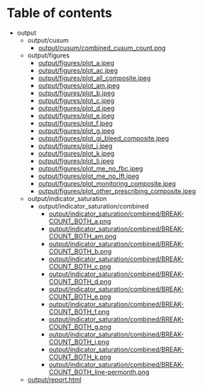 # Table of contents

* output
  * output/cusum
    * [output/cusum/combined_cusum_count.png](output/cusum/combined_cusum_count.png)
  * output/figures
    * [output/figures/plot_a.jpeg](output/figures/plot_a.jpeg)
    * [output/figures/plot_ac.jpeg](output/figures/plot_ac.jpeg)
    * [output/figures/plot_all_composite.jpeg](output/figures/plot_all_composite.jpeg)
    * [output/figures/plot_am.jpeg](output/figures/plot_am.jpeg)
    * [output/figures/plot_b.jpeg](output/figures/plot_b.jpeg)
    * [output/figures/plot_c.jpeg](output/figures/plot_c.jpeg)
    * [output/figures/plot_d.jpeg](output/figures/plot_d.jpeg)
    * [output/figures/plot_e.jpeg](output/figures/plot_e.jpeg)
    * [output/figures/plot_f.jpeg](output/figures/plot_f.jpeg)
    * [output/figures/plot_g.jpeg](output/figures/plot_g.jpeg)
    * [output/figures/plot_gi_bleed_composite.jpeg](output/figures/plot_gi_bleed_composite.jpeg)
    * [output/figures/plot_i.jpeg](output/figures/plot_i.jpeg)
    * [output/figures/plot_k.jpeg](output/figures/plot_k.jpeg)
    * [output/figures/plot_li.jpeg](output/figures/plot_li.jpeg)
    * [output/figures/plot_me_no_fbc.jpeg](output/figures/plot_me_no_fbc.jpeg)
    * [output/figures/plot_me_no_lft.jpeg](output/figures/plot_me_no_lft.jpeg)
    * [output/figures/plot_monitoring_composite.jpeg](output/figures/plot_monitoring_composite.jpeg)
    * [output/figures/plot_other_prescribing_composite.jpeg](output/figures/plot_other_prescribing_composite.jpeg)
  * output/indicator_saturation
    * output/indicator_saturation/combined
      * [output/indicator_saturation/combined/BREAK-COUNT_BOTH_a.png](output/indicator_saturation/combined/BREAK-COUNT_BOTH_a.png)
      * [output/indicator_saturation/combined/BREAK-COUNT_BOTH_am.png](output/indicator_saturation/combined/BREAK-COUNT_BOTH_am.png)
      * [output/indicator_saturation/combined/BREAK-COUNT_BOTH_b.png](output/indicator_saturation/combined/BREAK-COUNT_BOTH_b.png)
      * [output/indicator_saturation/combined/BREAK-COUNT_BOTH_c.png](output/indicator_saturation/combined/BREAK-COUNT_BOTH_c.png)
      * [output/indicator_saturation/combined/BREAK-COUNT_BOTH_d.png](output/indicator_saturation/combined/BREAK-COUNT_BOTH_d.png)
      * [output/indicator_saturation/combined/BREAK-COUNT_BOTH_e.png](output/indicator_saturation/combined/BREAK-COUNT_BOTH_e.png)
      * [output/indicator_saturation/combined/BREAK-COUNT_BOTH_f.png](output/indicator_saturation/combined/BREAK-COUNT_BOTH_f.png)
      * [output/indicator_saturation/combined/BREAK-COUNT_BOTH_g.png](output/indicator_saturation/combined/BREAK-COUNT_BOTH_g.png)
      * [output/indicator_saturation/combined/BREAK-COUNT_BOTH_i.png](output/indicator_saturation/combined/BREAK-COUNT_BOTH_i.png)
      * [output/indicator_saturation/combined/BREAK-COUNT_BOTH_k.png](output/indicator_saturation/combined/BREAK-COUNT_BOTH_k.png)
      * [output/indicator_saturation/combined/BREAK-COUNT_BOTH_line-permonth.png](output/indicator_saturation/combined/BREAK-COUNT_BOTH_line-permonth.png)
  * [output/report.html](output/report.html)